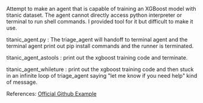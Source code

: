 

Attempt to make an agent that is capable of training an XGBoost model with titanic dataset.
The agent cannot directly access python interpreter or terminal to run shell commands.
I provided tool for it but difficult to make it use. 

titanic_agent.py : The triage_agent will handoff to terminal agent and the terminal agent print out pip install commands and the runner is terminated.

titanic_agent_astools : print out the xgboost training code and terminate.

titanic_agent_whileture : print out the xgboost training code and then stuck in an infinite loop of triage_agent saying "let me know if you need help" kind of message.


References:
[Official Github Example](https://github.com/openai/openai-agents-python/tree/main/examples)


